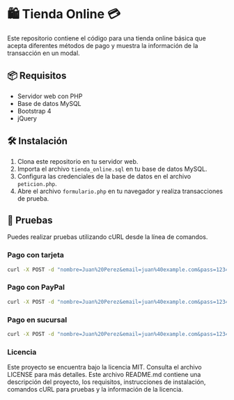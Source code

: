 # 🛍️ Tienda Online 💳

Este repositorio contiene el código para una tienda online básica que acepta diferentes métodos de pago y muestra la información de la transacción en un modal.

## 📦 Requisitos

- Servidor web con PHP
- Base de datos MySQL
- Bootstrap 4
- jQuery

## 🛠️ Instalación

1. Clona este repositorio en tu servidor web.
2. Importa el archivo `tienda_online.sql` en tu base de datos MySQL.
3. Configura las credenciales de la base de datos en el archivo `peticion.php`.
4. Abre el archivo `formulario.php` en tu navegador y realiza transacciones de prueba.

## 🧪 Pruebas

Puedes realizar pruebas utilizando cURL desde la línea de comandos.

### Pago con tarjeta

```sh
curl -X POST -d "nombre=Juan%20Perez&email=juan%40example.com&pass=12345&direccion_entrega=Calle%20123&estado=Aceptado&paymentMethod=tarjeta&total_carrito=100" http://localhost:12346/peticion.php
```

### Pago con PayPal

```sh
curl -X POST -d "nombre=Juan%20Perez&email=juan%40example.com&pass=12345&direccion_entrega=Calle%20123&estado=Aceptado&paymentMethod=paypal&total_carrito=100" http://localhost:12346/peticion.php

```

### Pago en sucursal

```sh
curl -X POST -d "nombre=Juan%20Perez&email=juan%40example.com&pass=12345&direccion_entrega=Calle%20123&estado=Aceptado&paymentMethod=sucursal&total_carrito=100" http://localhost:12346/peticion.php

```

### Licencia

Este proyecto se encuentra bajo la licencia MIT. Consulta el archivo LICENSE para más detalles.
Este archivo README.md contiene una descripción del proyecto, los requisitos, instrucciones de instalación, comandos cURL para pruebas y la información de la licencia.
